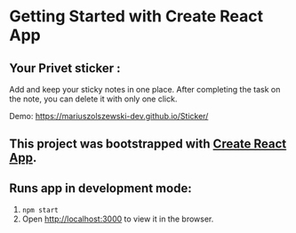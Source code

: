 # Getting Started with Create React App

## Your Privet sticker :
Add and keep your sticky notes in one place. After completing the task on the note, you can delete it with only one click.

Demo: https://mariuszolszewski-dev.github.io/Sticker/

## This project was bootstrapped with [Create React App](https://github.com/facebook/create-react-app).

## Runs app in development mode:

1. `npm start`
2. Open [http://localhost:3000](http://localhost:3000) to view it in the browser.

